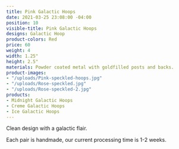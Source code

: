 ```yaml
---
title: Pink Galactic Hoops
date: 2021-03-25 23:08:00 -04:00
position: 10
visible-title: Pink Galactic Hoops
designs: Galactic Hoop
product-colors: Red
price: 60
weight: 4
width: 1.25"
height: 2.5"
materials: Powder coated metal with goldfilled posts and backs.
product-images:
- "/uploads/Pink-speckled-hoops.jpg"
- "/uploads/Rose-speckled.jpg"
- "/uploads/Rose-speckled-2.jpg"
products:
- Midnight Galactic Hoops
- Creme Galactic Hoops
- Ice Galactic Hoops
---
```


Clean design with a galactic flair.

Each pair is handmade, our current processing time is 1-2 weeks.